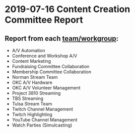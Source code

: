 # 2019-07-16 Content Creation Committee Report

## Report from each [team/workgroup](https://github.com/techlahoma/broadcasting/blob/master/Teams/teams.md):

* A/V Automation
* Conference and Workshop A/V
* Content Marketing
* Fundraising Committee Collaboration
* Membership Committee Collaboration
* Norman Stream Team
* OKC A/V Hardware
* OKC A/V Volunteer Management
* Project 3810 Streaming
* TBS Streaming
* Tulsa Stream Team
* Twitch Channel Management
* Twitch Highlighting
* YouTube Channel Management
* Watch Parties (Simulcasting)
